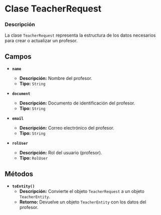# Clase TeacherRequest

### Descripción
La clase `TeacherRequest` representa la estructura de los datos necesarios para crear o actualizar un profesor.

## Campos

- **`name`**
  - **Descripción:** Nombre del profesor.
  - **Tipo:** `String`


- **`document`**
  - **Descripción:** Documento de identificación del profesor.
  - **Tipo:** `String`


- **`email`**
  - **Descripción:** Correo electrónico del profesor.
  - **Tipo:** `String`


- **`rolUser`**
  - **Descripción:** Rol del usuario (profesor).
  - **Tipo:** `RolUser`


## Métodos

- **`toEntity()`**
  - **Descripción:** Convierte el objeto `TeacherRequest` a un objeto `TeacherEntity`.
  - **Retorno:** Devuelve un objeto `TeacherEntity` con los datos del profesor.
